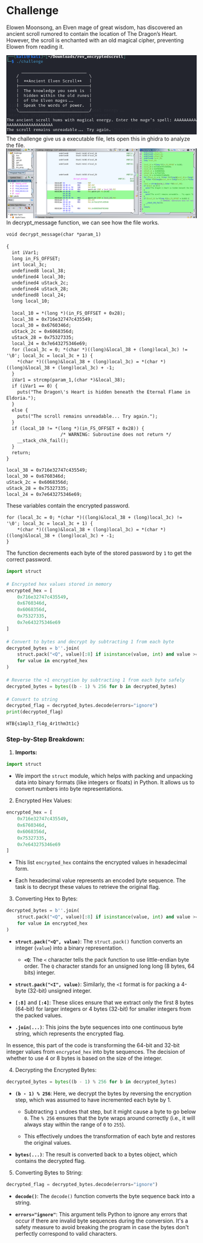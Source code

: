 # Challenge
Elowen Moonsong, an Elven mage of great wisdom, has discovered an ancient scroll rumored to contain the location of The Dragon’s Heart. However, the scroll is enchanted with an old magical cipher, preventing Elowen from reading it.

![](HTB%20Apocalypse/reveng/Encrypted%20scroll/assets/Pasted%20image%2020250321220922.png)
The challenge give us a executable file, lets open this in ghidra to analyze the file.
![](HTB%20Apocalypse/reveng/Encrypted%20scroll/assets/Pasted%20image%2020250321220955.png)
In decrypt_message function, we can see how the file works. 
```
void decrypt_message(char *param_1)

{
  int iVar1;
  long in_FS_OFFSET;
  int local_3c;
  undefined8 local_38;
  undefined4 local_30;
  undefined4 uStack_2c;
  undefined4 uStack_28;
  undefined8 local_24;
  long local_10;
  
  local_10 = *(long *)(in_FS_OFFSET + 0x28);
  local_38 = 0x716e32747c435549;
  local_30 = 0x6760346d;
  uStack_2c = 0x6068356d;
  uStack_28 = 0x75327335;
  local_24 = 0x7e643275346e69;
  for (local_3c = 0; *(char *)((long)&local_38 + (long)local_3c) != '\0'; local_3c = local_3c + 1) {
    *(char *)((long)&local_38 + (long)local_3c) = *(char *)((long)&local_38 + (long)local_3c) + -1;
  }
  iVar1 = strcmp(param_1,(char *)&local_38);
  if (iVar1 == 0) {
    puts("The Dragon\'s Heart is hidden beneath the Eternal Flame in Eldoria.");
  }
  else {
    puts("The scroll remains unreadable... Try again.");
  }
  if (local_10 != *(long *)(in_FS_OFFSET + 0x28)) {
                    /* WARNING: Subroutine does not return */
    __stack_chk_fail();
  }
  return;
}
```

```
local_38 = 0x716e32747c435549;
local_30 = 0x6760346d;
uStack_2c = 0x6068356d;
uStack_28 = 0x75327335;
local_24 = 0x7e643275346e69;
```
These variables contain the encrypted password.

```
for (local_3c = 0; *(char *)((long)&local_38 + (long)local_3c) != '\0'; local_3c = local_3c + 1) {
    *(char *)((long)&local_38 + (long)local_3c) = *(char *)((long)&local_38 + (long)local_3c) + -1;
}
```
The function decrements each byte of the stored password by `1` to get the correct password.

```python
import struct

# Encrypted hex values stored in memory
encrypted_hex = [
    0x716e32747c435549,
    0x6760346d,
    0x6068356d,
    0x75327335,
    0x7e643275346e69
]

# Convert to bytes and decrypt by subtracting 1 from each byte
decrypted_bytes = b''.join(
    struct.pack("<Q", value)[:8] if isinstance(value, int) and value >= 0x100000000 else struct.pack("<I", value)[:4]
    for value in encrypted_hex
)

# Reverse the +1 encryption by subtracting 1 from each byte safely
decrypted_bytes = bytes((b - 1) % 256 for b in decrypted_bytes)

# Convert to string
decrypted_flag = decrypted_bytes.decode(errors="ignore")
print(decrypted_flag)
```

```python
HTB{s1mpl3_fl4g_4r1thm3t1c}
```


### Step-by-Step Breakdown:

1. **Imports:**
``` python
import struct
```
- We import the `struct` module, which helps with packing and unpacking data into binary formats (like integers or floats) in Python. It allows us to convert numbers into byte representations.

2. Encrypted Hex Values:
```python
encrypted_hex = [
    0x716e32747c435549,
    0x6760346d,
    0x6068356d,
    0x75327335,
    0x7e643275346e69
]
```
- This list `encrypted_hex` contains the encrypted values in hexadecimal form.
    
- Each hexadecimal value represents an encoded byte sequence. The task is to decrypt these values to retrieve the original flag.

3. Converting Hex to Bytes:
``` python
decrypted_bytes = b''.join(
    struct.pack("<Q", value)[:8] if isinstance(value, int) and value >= 0x100000000 else struct.pack("<I", value)[:4]
    for value in encrypted_hex
)
```
- **`struct.pack("<Q", value)`**: The `struct.pack()` function converts an integer (`value`) into a binary representation.
    
    - **`<Q`**: The `<` character tells the pack function to use little-endian byte order. The `Q` character stands for an unsigned long long (8 bytes, 64 bits) integer.
        
- **`struct.pack("<I", value)`**: Similarly, the `<I` format is for packing a 4-byte (32-bit) unsigned integer.
    
- **`[:8]`** and **`[:4]`**: These slices ensure that we extract only the first 8 bytes (64-bit) for larger integers or 4 bytes (32-bit) for smaller integers from the packed values.
    
- **`.join(...)`**: This joins the byte sequences into one continuous byte string, which represents the encrypted flag.
    

In essence, this part of the code is transforming the 64-bit and 32-bit integer values from `encrypted_hex` into byte sequences. The decision of whether to use 4 or 8 bytes is based on the size of the integer.

4. Decrypting the Encrypted Bytes:
```python
decrypted_bytes = bytes((b - 1) % 256 for b in decrypted_bytes)
```
- **`(b - 1) % 256`**: Here, we decrypt the bytes by reversing the encryption step, which was assumed to have incremented each byte by 1.
    
    - Subtracting `1` undoes that step, but it might cause a byte to go below `0`. The `% 256` ensures that the byte wraps around correctly (i.e., it will always stay within the range of `0` to `255`).
        
    - This effectively undoes the transformation of each byte and restores the original values.
        
- **`bytes(...)`**: The result is converted back to a bytes object, which contains the decrypted flag.

5. Converting Bytes to String:
```python
decrypted_flag = decrypted_bytes.decode(errors="ignore")
```
- **`decode()`**: The `decode()` function converts the byte sequence back into a string.
    
- **`errors="ignore"`**: This argument tells Python to ignore any errors that occur if there are invalid byte sequences during the conversion. It's a safety measure to avoid breaking the program in case the bytes don't perfectly correspond to valid characters.